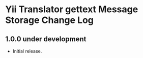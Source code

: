# Yii Translator gettext Message Storage Change Log

## 1.0.0 under development

- Initial release.
